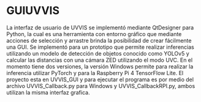 # GUIUVVIS
La interfaz de usuario de UVVIS se implementó mediante QtDesigner para Python, la cual es una herramienta con entorno gráfico que mediante acciones de selección y arrastre brinda la posibilidad de crear fácilmente una GUI. Se implementó para un prototipo que permite realizar inferencias utilizando un modelo de detección de objetos conocido como YOLOv5 y calcular las distancias con una cámara ZED utilizando el modo UVC. En el momento tiene dos versiones, la versión Windows permite para realizar la inferencia utilizar PyTorch y para la Raspberry Pi 4 TensorFlow Lite. El proyecto esta en UVVIS_GUI y para ejecutar el programa es por medio del archivo UVVIS_Callback.py para Windows y UVVIS_CallbackRPI.py, ambos utilizan la misma interfaz grafica.
